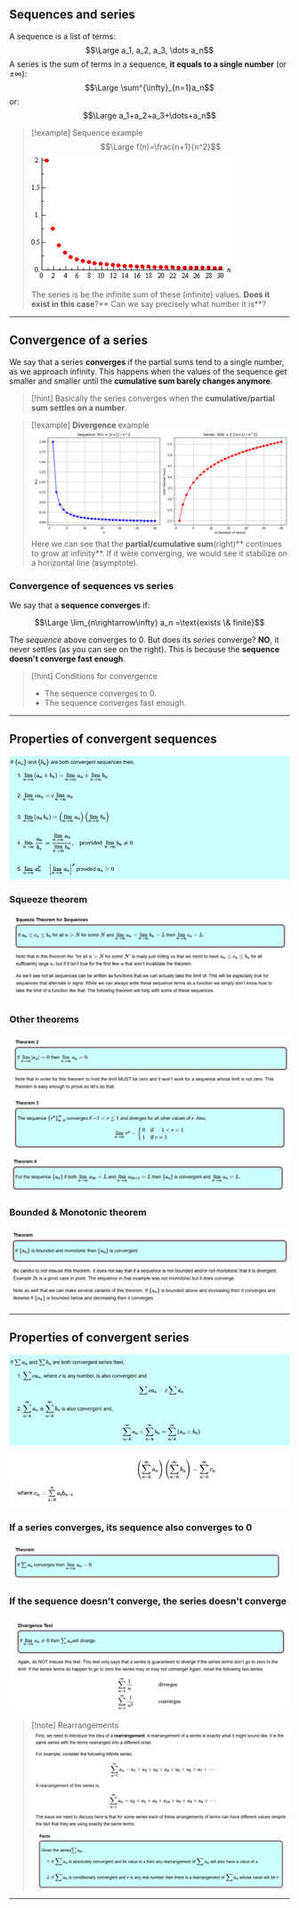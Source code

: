## Sequences and series

A sequence is a list of terms:
$$\Large a_1, a_2, a_3, \dots a_n$$
A series is the sum of terms in a sequence, **it equals to a single number** (or $±\infty$):
$$\Large \sum^{\infty}_{n=1}a_n$$
or:
$$\Large a_1+a_2+a_3+\dots+a_n$$

> [!example] Sequence example
> $$\Large f(n)=\frac{n+1}{n^2}$$
> ![](../z_images/Pasted%20image%2020250501120350.png)
> 
> The series is be the infinite sum of these (infinite) values. **Does it exist in this case**?** Can we say precisely what number it is**?

---

## Convergence of a series

We say that a series **converges** if the partial sums tend to a single number, as we approach infinity.
This happens when the values of the sequence get smaller and smaller until the **cumulative sum barely changes anymore**.

> [!hint]
> Basically the series converges when the **cumulative/partial sum settles on a number**.

> [!example] **Divergence** example
> ![](../z_images/Figure_1%201.png)
> Here we can see that the **partial/cumulative sum**(right)** continues to grow at infinity**.
> If it were converging, we would see it stabilize on a horizontal line (asymptote).


### Convergence of sequences vs series

We say that a **sequence converges** if:

$$\Large \lim_{n\rightarrow\infty} a_n =\text{exists \& finite}$$

The *sequence* above converges to 0. 
But does its *series* converge? **NO**, it never settles (as you can see on the right). 
This is because the **sequence doesn't converge fast enough**.

> [!hint] Conditions for convergence
> - The sequence converges to 0.
> - The sequence converges fast enough.


---

## Properties of convergent sequences

![](../z_images/Pasted%20image%2020250501125046.png)

### Squeeze theorem

![](../z_images/Pasted%20image%2020250501130243.png)

### Other theorems

![](../z_images/Pasted%20image%2020250501130342.png)
![](../z_images/Pasted%20image%2020250501130330.png)
![](../z_images/Pasted%20image%2020250501130400.png)

### Bounded & Monotonic theorem

![](../z_images/Pasted%20image%2020250501130526.png)

---

## Properties of convergent series

![](../z_images/Pasted%20image%2020250501131839.png)

![](../z_images/Pasted%20image%2020250501131952.png)

### If a series converges, its sequence also converges to 0

![](../z_images/Pasted%20image%2020250501163325.png)

### If the sequence doesn't converge, the series doesn't converge

![](../z_images/Pasted%20image%2020250501163534.png)

> [!note] Rearrangements
> ![](../z_images/Pasted%20image%2020250501163901.png)![](../z_images/Pasted%20image%2020250501163949.png)

---


